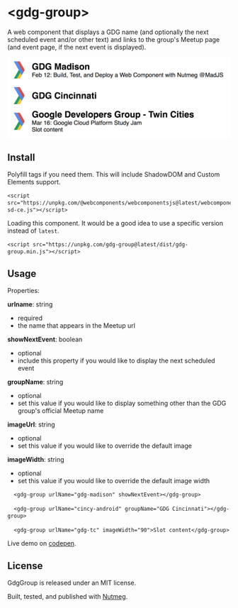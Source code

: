 &lt;gdg-group&gt;
====

A web component that displays a GDG name (and optionally the next scheduled event and/or other text) and links to the group's Meetup page (and event page, if the next event is displayed).

![demo image](https://raw.githubusercontent.com/pearlbea/gdg-group/master/demo.png)


Install
----

Polyfill tags if you need them. This will include ShadowDOM and Custom Elements support.

```
<script src="https://unpkg.com/@webcomponents/webcomponentsjs@latest/webcomponents-sd-ce.js"></script>
```

Loading this component. It would be a good idea to use a specific version instead of `latest`.

```
<script src="https://unpkg.com/gdg-group@latest/dist/gdg-group.min.js"></script>
```

Usage
----

Properties: 

**urlname**: string
  - required
  - the name that appears in the Meetup url

**showNextEvent**: boolean
  - optional
  - include this property if you would like to display the next scheduled event

**groupName**: string
  - optional
  - set this value if you would like to display something other than the GDG group's official Meetup name

**imageUrl**: string
  - optional
  - set this value if you would like to override the default image

**imageWidth**: string
 - optional
 - set this value if you would like to override the default image width

```
  <gdg-group urlName="gdg-madison" showNextEvent></gdg-group>

  <gdg-group urlName="cincy-android" groupName="GDG Cincinnati"></gdg-group>

  <gdg-group urlName="gdg-tc" imageWidth="90">Slot content</gdg-group>

```

Live demo on [codepen](https://codepen.io/pearlbea/pen/BJJPBR).

License
----

GdgGroup is released under an MIT license.

Built, tested, and published with [Nutmeg](https://nutmeg.tools).
